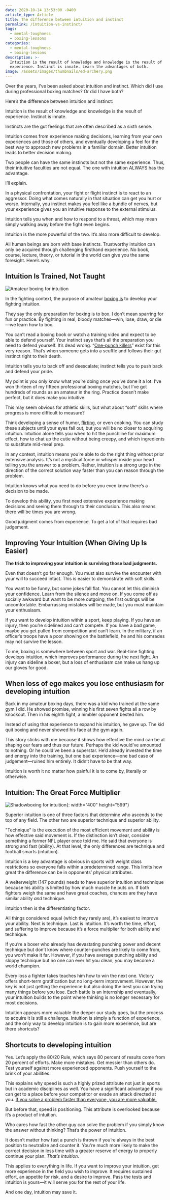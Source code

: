 ```yaml
---
date: 2020-10-14 13:53:00 -0400
article_type: Article
title: The difference between intuition and instinct
permalink: /intuition-vs-instinct/
tags: 
  - mental-toughness
  - boxing-lessons
categories: 
  - mental-toughness
  - boxing-lessons
description: >-
  Intuition is the result of knowledge and knowledge is the result of
  experience. Instinct is innate. Learn the advantages of both.
image: /assets/images/thumbnails/ed-archery.png
---
```

Over the years, I’ve been asked about intuition and instinct. Which did I use during professional boxing matches? Or did I have both?

Here’s the difference between intuition and instinct:

Intuition is the result of knowledge and knowledge is the result of experience. Instinct is innate.

Instincts are the gut feelings that are often described as a sixth sense.

Intuition comes from experience making decisions, learning from your own experiences and those of others, and eventually developing a feel for the best way to approach new problems in a familiar domain. Better intuition leads to better decision making.

Two people can have the same instincts but not the same experience. Thus, their intuitive faculties are not equal. The one with intuition ALWAYS has the advantage.

I’ll explain.

In a physical confrontation, your fight or flight instinct is to react to an aggressor. Doing what comes naturally in that situation can get you hurt or worse. Internally, you instinct makes you feel like a bundle of nerves, but your experience gives you an intuitive response to the external stimulus.

Intuition tells you when and how to respond to a threat, which may mean simply walking away before the fight even begins.

Intuition is the more powerful of the two. It’s also more difficult to develop.

All human beings are born with base instincts. Trustworthy intuition can only be acquired through challenging firsthand experience. No book, course, lecture, theory, or tutorial in the world can give you the same foresight. Here’s why.

## Intuition Is Trained, Not Taught

![Amateur boxing for intuition](/assets/images/posts/ed-amateur-fight-corner.jpg "Me in 2011 getting coached in between the rounds of an amateur boxing match")

In the fighting context, the purpose of amateur [boxing is](/boxing-benefits/) to develop your fighting intuition.

They say the only preparation for boxing is to box. I don’t mean sparring for fun or practice. By fighting in real, bloody matches—win, lose, draw, or die—we learn how to box.

You can’t read a boxing book or watch a training video and expect to be able to defend yourself. Your instinct says that’s all the preparation you need to defend yourself. It’s dead wrong. “[One-punch killers](https://www.bbc.com/news/uk-38992393)” exist for this very reason. That’s when someone gets into a scuffle and follows their gut instinct right to their death.

Intuition tells you to back off and deescalate; instinct tells you to push back and defend your pride.

My point is you only know what you’re doing once you’ve done it a lot. I’ve won thirteen of my fifteen professional boxing matches, but I’ve got hundreds of rounds as an amateur in the ring. Practice doesn’t make perfect, but it does make you intuitive.

This may seem obvious for athletic skills, but what about “soft” skills where progress is more difficult to measure?

Think developing a sense of humor, [flirting](/how-to-start-a-conversation/), or even cooking. You can study these subjects until your eyes fall out, but you will be no closer to acquiring intuition. Intuition alone tells you when to hit the punchline for maximum effect, how to chat up the cutie without being creepy, and which ingredients to substitute mid-meal prep.

In any context, intuition means you’re able to do the right thing without prior extensive analysis. It’s not a mystical force or whisper inside your head telling you the answer to a problem. Rather, intuition is a strong urge in the direction of the correct solution way faster than you can reason through the problem.

Intuition knows what you need to do before you even know there’s a decision to be made.

To develop this ability, you first need extensive experience making decisions and seeing them through to their conclusion. This also means there will be times you are wrong.

Good judgment comes from experience. To get a lot of that requires bad judgement.

## Improving Your Intuition (When Giving Up Is Easier)

**The trick to improving your intuition is surviving those bad judgments.**

Even that doesn’t go far enough. You must also survive the encounter with your will to succeed intact. This is easier to demonstrate with soft skills.

You want to be funny, but some jokes fall flat. You cannot let this diminish your confidence. Learn from the silence and move on. If you come off as socially awkward but want to be more outgoing, the first outings will be uncomfortable. Embarrassing mistakes will be made, but you must maintain your enthusiasm.

If you want to develop intuition within a sport, keep playing. If you have an injury, then you’re sidelined and can’t compete. If you have a bad game, maybe you get pulled from competition and can’t learn. In the military, if an officer’s troops have a poor showing on the battlefield, he and his comrades may not survive the lesson.

To me, boxing is somewhere between sport and war. Real-time fighting develops intuition, which improves performance during the next fight. An injury can sideline a boxer, but a loss of enthusiasm can make us hang up our gloves for good.

## When loss of ego makes you lose enthusiasm for developing intuition

Back in my amateur boxing days, there was a kid who trained at the same gym I did. He showed promise, winning his first seven fights all a row by knockout. Then in his eighth fight, a nimbler opponent bested him.

Instead of using that experience to expand his intuition, he gave up. The kid quit boxing and never showed his face at the gym again.

This story sticks with me because it shows how effective the mind can be at shaping our fears and thus our future. Perhaps the kid would’ve amounted to nothing. Or he could’ve been a superstar. He’d already invested the time and energy into the training, but one bad experience—one bad case of judgement—ruined him entirely. It didn’t have to be that way.

Intuition is worth it no matter how painful it is to come by, literally or otherwise.

## Intuition: The Great Force Multiplier

![Shadowboxing for intuition](/assets/images/posts/blackandwhiteboxing.jpg "Shadowboxing for intuition"){: width="400" height="599"}

Superior intuition is one of three factors that determine who ascends to the top of any field. The other two are superior technique and superior ability.

"Technique" is the execution of the most efficient movement and ability is how effective said movement is. If the distinction isn’t clear, consider something a former NFL player once told me. He said that everyone is strong and fast (ability). At that level, the only differences are technique and football smarts (intuition).

Intuition is a key advantage is obvious in sports with weight class restrictions so everyone falls within a predetermined range. This limits how great the difference can be in opponents’ physical attributes.

A welterweight (147 pounds) needs to have superior intuition and technique because his ability is limited by how much muscle he puts on. If both fighters weigh the same and have great coaches, chances are they have similar ability *and* technique.

Intuition then is the differentiating factor.

All things considered equal (which they rarely are), it’s easiest to improve your ability. Next is technique. Last is intuition. It’s worth the time, effort, and suffering to improve because it’s a force multiplier for both ability and technique.

If you’re a boxer who already has devastating punching power and decent technique but don’t know where counter-punches are likely to come from, you won’t make it far. However, if you have average punching ability and sloppy technique but no one can ever hit you clean, you may become a world champion.

Every loss a fighter takes teaches him how to win the next one. Victory offers short-term gratification but no long-term improvement. However, the key is not just getting the experience but also doing the best you can trying many things before you lose. Each battle is an internship and eventually, your intuition builds to the point where thinking is no longer necessary for most decisions.

Intuition appears more valuable the deeper our study goes, but the process to acquire it is still a challenge. Intuition is simply a function of experience, and the only way to develop intuition is to gain more experience, but are there shortcuts?

## Shortcuts to developing intuition

Yes. Let’s apply the 80/20 Rule, which says 80 percent of results come from 20 percent of efforts. Make more mistakes. Get messier than others do. Test yourself against more experienced opponents. Push yourself to the brink of your abilities.

This explains why speed is such a highly prized attribute not just in sports but in academic disciplines as well. You have a significant advantage if you can get to a place before your competitor or evade an attack directed at you. [If you solve a problem faster than everyone, you are more valuable.](/problem-solving-process/)

But before that, speed is positioning. This attribute is overlooked because it’s a product of intuition.

Who cares how fast the other guy can solve the problem if you simply know the answer without thinking? That’s the power of intuition.

It doesn’t matter how fast a punch is thrown if you’re always in the best position to neutralize and counter it. You're much more likely to make the correct decision in less time with a greater reserve of energy to properly continue your plan. *That’s intuition.&nbsp;*

This applies to everything in life. If you want to improve your intuition, get more experience in the field you wish to improve. It requires sustained effort, an appetite for risk, and a desire to improve. Pass the tests and intuition is yours—it will serve you for the rest of your life.

And one day, intuition may save it.
